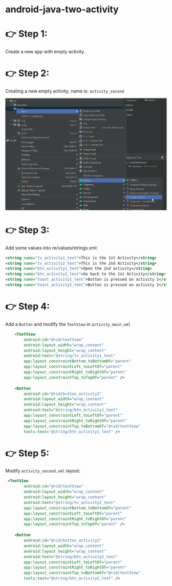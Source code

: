 # android-java-two-activity

# 👉 Step 1:
Create a new app with empty activity.

# 👉 Step 2:
Creating a new empty activity, name is: `activity_second`

![pic](assets/new_activity.png)

# 👉 Step 3:
Add some values into re/values/strings.xml:
```XML
<string name="tv_activity1_text">This is the 1st Activity</string>
<string name="tv_activity2_text">This is the 2nd Activity</string>
<string name="btn_activity1_text">Open the 2nd activity</string>
<string name="btn_activity2_text">Go back to the 1st Activity</string>
<string name="toast_activity1_text">Button is pressed on activity 1</string>
<string name="toast_activity2_text">Button is pressed on activity 2</string>
```

# 👉 Step 4:
Add a `Button` and modify the `TextView` in `activity_main.xml`
```XML
    <TextView
        android:id="@+id/textView"
        android:layout_width="wrap_content"
        android:layout_height="wrap_content"
        android:text="@string/tv_activity1_text"
        app:layout_constraintBottom_toBottomOf="parent"
        app:layout_constraintLeft_toLeftOf="parent"
        app:layout_constraintRight_toRightOf="parent"
        app:layout_constraintTop_toTopOf="parent" />

    <Button
        android:id="@+id/button_activity2"
        android:layout_width="wrap_content"
        android:layout_height="wrap_content"
        android:text="@string/btn_activity1_text"
        app:layout_constraintLeft_toLeftOf="parent"
        app:layout_constraintRight_toRightOf="parent"
        app:layout_constraintTop_toBottomOf="@+id/textView"
        tools:text="@string/btn_activity1_text" />
```

# 👉 Step 5:
Modify `activity_second.xml` layout:
```XML
 <TextView
        android:id="@+id/textView"
        android:layout_width="wrap_content"
        android:layout_height="wrap_content"
        android:text="@string/tv_activity2_text"
        app:layout_constraintBottom_toBottomOf="parent"
        app:layout_constraintLeft_toLeftOf="parent"
        app:layout_constraintRight_toRightOf="parent"
        app:layout_constraintTop_toTopOf="parent" />

    <Button
        android:id="@+id/button_activity2"
        android:layout_width="wrap_content"
        android:layout_height="wrap_content"
        android:text="@string/btn_activity2_text"
        app:layout_constraintLeft_toLeftOf="parent"
        app:layout_constraintRight_toRightOf="parent"
        app:layout_constraintTop_toBottomOf="@+id/textView"
        tools:text="@string/btn_activity2_text" />
```